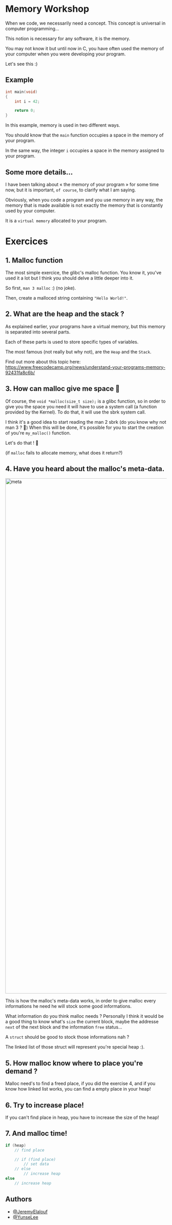 
# Memory Workshop

When we code, we necessarily need a concept. This concept is universal in computer programming...

This notion is necessary for any software, it is the memory.

You may not know it but until now in C, you have often used the memory of your computer when you were developing your program.

Let's see this :)

## Example

```c
int main(void)
{
    int i = 42;

    return 0;
}
```

In this example, memory is used in two different ways.

You should know that the `main` function occupies a space in the memory of your program.

In the same way, the integer `i` occupies a space in the memory assigned to your program.

## Some more details...

I have been talking about « the memory of your program » for some time now, but it is important, `of course`, to clarify what I am saying.

Obviously, when you code a program and you use memory in any way, the memory that is made available is not exactly the memory that is constantly used by your computer.

It is a `virtual memory` allocated to your program.
# Exercices

## 1. Malloc function

The most simple exercice, the glibc's malloc function.
You know it, you've used it a lot but I think you should delve a little deeper into it.

So first, `man 3 malloc` :) (no joke).

Then, create a malloced string containing `"Hello World!"`.

## 2. What are the heap and the stack ?

As explained earlier, your programs have a virtual memory, but this memory is separated into several parts.

Each of these parts is used to store specific types of variables.

The most famous (not really but why not), are the `Heap` and the `Stack`.

Find out more about this topic here: https://www.freecodecamp.org/news/understand-your-programs-memory-92431fa8c6b/

## 3. How can malloc give me space 🤔
Of course, the `void *malloc(size_t size);` is a glibc function, so in order to give you the space you need it will have to use a system call (a function provided by the Kernel).
To do that, it will use the sbrk system call.

I think it's a good idea to start reading the man 2 sbrk (do you know why not man 3 ? 🤔)
When this will be done, it's possible for you to start the creation of you're `my_malloc()` function.

Let's do that ! 🥳

(if `malloc` fails to allocate memory, what does it return?)

## 4. Have you heard about the malloc's meta-data.

<img width="1607" alt="meta" src="https://github.com/legolas-tek/Memory_Workshop/assets/75589941/4bae0483-b65f-4712-aa2a-4697081638e6">

This is how the malloc's meta-data works, in order to give malloc every informations he need he will stock some good informations.

What information do you think malloc needs ? Personally I think it would be a good thing to know what's `size` the current block, maybe the addresse `next` of the next block
and the information `free` status...

A `struct` should be good to stock those informations nah ?

The linked list of those struct will represent you're special heap :).

## 5. How malloc know where to place you're demand ?

Malloc need's to find a freed place, if you did the exercise 4, and if you know how linked list works, you can find a empty place in your heap!

## 6. Try to increase place!

If you can't find place in heap, you have to increase the size of the heap!

## 7. And malloc time!

```c
if (heap)
	// find place

	// if (find place)
		// set data
	// else
		// increase heap
else
	// increase heap
```

## Authors

- [@JeremyElalouf](https://www.github.com/jeremyelalouf)
- [@YunseLee](https://github.com/yunse-lee-EPITECH)
